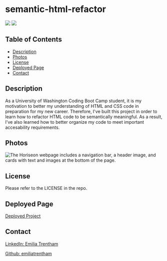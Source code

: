 # semantic-html-refactor

![](https://img.shields.io/badge/CSS-blue.svg)
![](https://img.shields.io/badge/HTML-orange.svg)

## Table of Contents
* [Description](#description)
* [Photos](#photos)
* [License](#license)
* [Deployed Page](#deployed-page)
* [Contact](#contact)

## Description
 As a University of Washington Coding Boot Camp student, it is my motivation to better my understanding of HTML and CSS code in preparation for my new career. Therefore, I've built this project in order to learn how to refactor HTML code to be semantically meaningful. As a result, I've also learned how to better organize my code to meet important accesability requirements.

## Photos
![The Horiseon webpage includes a navigation bar, a header image, and cards with text and images at the bottom of the page.](project-screenshot.png)

## License
Please refer to the LICENSE in the repo.

## Deployed Page
<a href="https://emiliatrentham.github.io/semantic-html-refactor/">Deployed Project</a>

## Contact
<a href="https://www.linkedin.com/in/emilia-trentham-987a59164/" >LinkedIn: Emilia Trentham</a>

<a href="https://github.com/emiliatrentham">Github: emiliatrentham</a>



